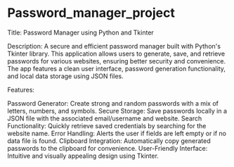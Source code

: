 # Password_manager_project

Title: Password Manager using Python and Tkinter

Description:
A secure and efficient password manager built with Python's Tkinter library. This application allows users to generate, save, and retrieve passwords for various websites, ensuring better security and convenience. The app features a clean user interface, password generation functionality, and local data storage using JSON files.

Features:

Password Generator: Create strong and random passwords with a mix of letters, numbers, and symbols.
Secure Storage: Save passwords locally in a JSON file with the associated email/username and website.
Search Functionality: Quickly retrieve saved credentials by searching for the website name.
Error Handling: Alerts the user if fields are left empty or if no data file is found.
Clipboard Integration: Automatically copy generated passwords to the clipboard for convenience.
User-Friendly Interface: Intuitive and visually appealing design using Tkinter.

